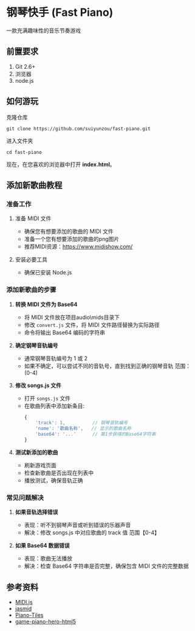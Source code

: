 # 钢琴快手 (Fast Piano)

一款充满趣味性的音乐节奏游戏


## 前置要求

1. Git 2.6+
2. 浏览器
3. node.js

## 如何游玩

克隆仓库

```shell
git clone https://github.com/suiyunzou/fast-piano.git
```

进入文件夹

```shell
cd fast-piano
```

现在，在您喜欢的浏览器中打开 **index.html**。

## 添加新歌曲教程

### 准备工作

1. 准备 MIDI 文件
   - 确保您有想要添加的歌曲的 MIDI 文件
   - 准备一个您有想要添加的歌曲的png图片
   - 推荐MIDI资源：https://www.midishow.com/

2. 安装必要工具
   - 确保已安装 Node.js 

### 添加新歌曲的步骤

1. **转换 MIDI 文件为 Base64**
   - 将 MIDI 文件放在项目audio\mids目录下
   - 修改 `convert.js` 文件，将 MIDI 文件路径替换为实际路径
   - 命令将输出 Base64 编码的字符串

2. **确定钢琴音轨编号**
   - 通常钢琴音轨编号为 1 或 2
   - 如果不确定，可以尝试不同的音轨号，直到找到正确的钢琴音轨 范围：(0-4)

3. **修改 songs.js 文件**
   - 打开 `songs.js` 文件
   - 在歌曲列表中添加新条目:
     ```javascript
     {
         'track': 1,          // 钢琴音轨编号
         'name': '歌曲名称',   // 显示的歌曲名称
         'base64': '...'      // 第1步获得的Base64字符串
     }
     ```

4. **测试新添加的歌曲**
   - 刷新游戏页面
   - 检查新歌曲是否出现在列表中
   - 播放测试，确保音轨正确

### 常见问题解决

1. **如果音轨选择错误**
   - 表现：听不到钢琴声音或听到错误的乐器声音
   - 解决：修改 songs.js 中对应歌曲的 track 值 范围【0-4】

2. **如果 Base64 数据错误**
   - 表现：歌曲无法播放
   - 解决：检查 Base64 字符串是否完整，确保包含 MIDI 文件的完整数据

## 参考资料

- [MIDI.js](https://galactic.ink/midi-js/)
- [jasmid](https://github.com/gasman/jasmid)
- [Piano-Tiles](http://tanksw.com/piano-tiles/)
- [game-piano-hero-html5](https://github.com/humbertodias/game-piano-hero-html5)
